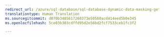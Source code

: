 ```yaml
---
redirect_url: /azure/sql-database/sql-database-dynamic-data-masking-get-started
translationtype: Human Translation
ms.sourcegitcommit: d070b3485617260373e50560acd414eed5b0e345
ms.openlocfilehash: 5ce03b303cdffd95d2e56bd2fcf7533ceb1fc3f2

--- 
```



<!--HONumber=Dec16_HO2-->


